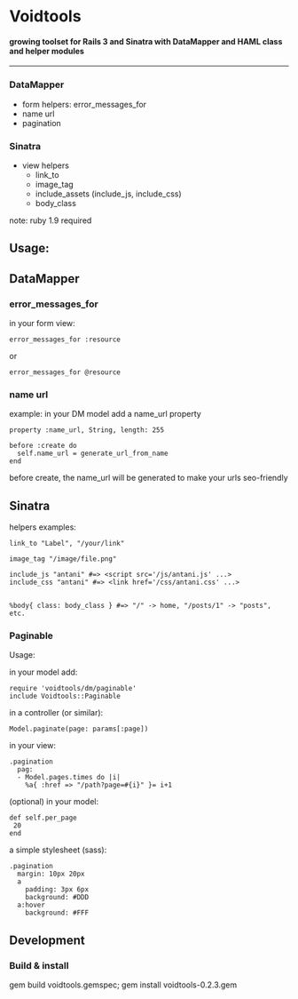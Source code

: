 # Voidtools
#### growing toolset for Rails 3 and Sinatra with DataMapper and HAML class and helper modules

---

### DataMapper
- form helpers: error_messages_for
- name url
- pagination

### Sinatra
- view helpers
  - link_to
  - image_tag
  - include_assets (include_js, include_css)
  - body_class
  
note: ruby 1.9 required

## Usage:

## DataMapper
### error_messages_for

in your form view:

    error_messages_for :resource

or 

    error_messages_for @resource

### name url

example: in your DM model add a name_url property

    property :name_url, String, length: 255
    
    before :create do
      self.name_url = generate_url_from_name
    end

before create, the name_url will be generated to make your urls seo-friendly


## Sinatra

helpers examples:

    link_to "Label", "/your/link"

    image_tag "/image/file.png"

    include_js "antani" #=> <script src='/js/antani.js' ...>
    include_css "antani" #=> <link href='/css/antani.css' ...>

    
    %body{ class: body_class } #=> "/" -> home, "/posts/1" -> "posts", etc.


### Paginable

Usage:
    
in your model add:  
    
    require 'voidtools/dm/paginable'
    include Voidtools::Paginable

in a controller (or similar):
        
    Model.paginate(page: params[:page])

in your view:

    .pagination
      pag:
      - Model.pages.times do |i|
        %a{ :href => "/path?page=#{i}" }= i+1

(optional) in your model: 

    def self.per_page
     20
    end

a simple stylesheet (sass):

    .pagination
      margin: 10px 20px
      a
        padding: 3px 6px
        background: #DDD
      a:hover
        background: #FFF

## Development

### Build & install

gem build voidtools.gemspec; gem install voidtools-0.2.3.gem
